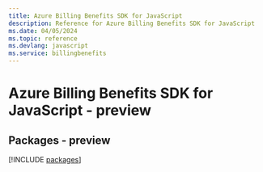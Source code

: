 ```yaml
---
title: Azure Billing Benefits SDK for JavaScript
description: Reference for Azure Billing Benefits SDK for JavaScript
ms.date: 04/05/2024
ms.topic: reference
ms.devlang: javascript
ms.service: billingbenefits
---
```

# Azure Billing Benefits SDK for JavaScript - preview
## Packages - preview
[!INCLUDE [packages](billing-benefits-index.md)]